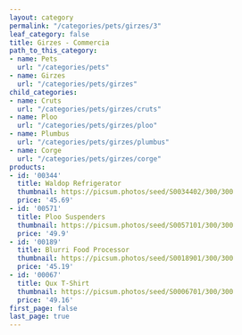 ```yaml
---
layout: category
permalink: "/categories/pets/girzes/3"
leaf_category: false
title: Girzes - Commercia
path_to_this_category:
- name: Pets
  url: "/categories/pets"
- name: Girzes
  url: "/categories/pets/girzes"
child_categories:
- name: Cruts
  url: "/categories/pets/girzes/cruts"
- name: Ploo
  url: "/categories/pets/girzes/ploo"
- name: Plumbus
  url: "/categories/pets/girzes/plumbus"
- name: Corge
  url: "/categories/pets/girzes/corge"
products:
- id: '00344'
  title: Waldop Refrigerator
  thumbnail: https://picsum.photos/seed/S0034402/300/300
  price: '45.69'
- id: '00571'
  title: Ploo Suspenders
  thumbnail: https://picsum.photos/seed/S0057101/300/300
  price: '49.9'
- id: '00189'
  title: Blurri Food Processor
  thumbnail: https://picsum.photos/seed/S0018901/300/300
  price: '45.19'
- id: '00067'
  title: Qux T-Shirt
  thumbnail: https://picsum.photos/seed/S0006701/300/300
  price: '49.16'
first_page: false
last_page: true
---
```

